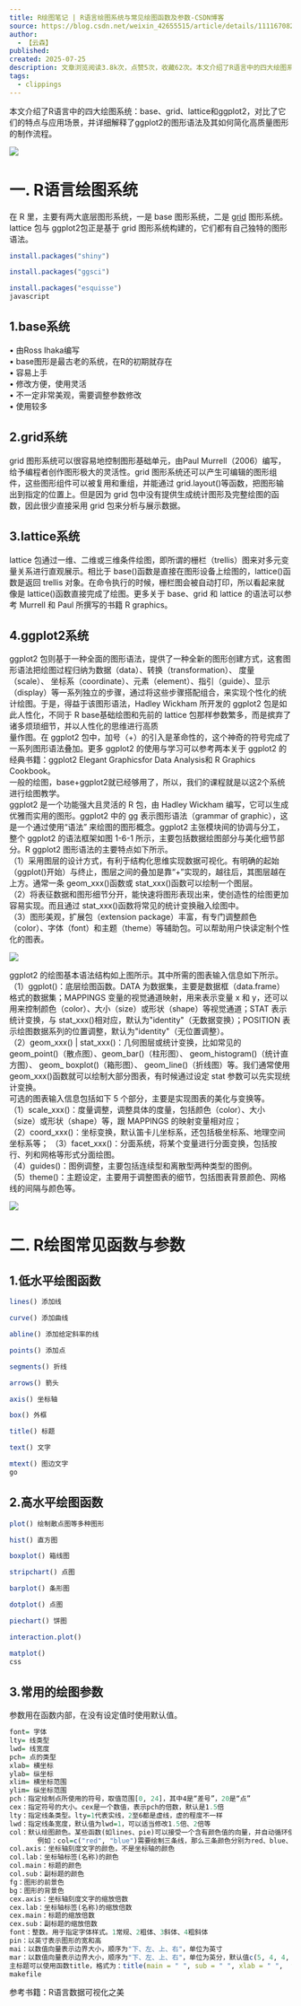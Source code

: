 ```yaml
---
title: R绘图笔记 | R语言绘图系统与常见绘图函数及参数-CSDN博客
source: https://blog.csdn.net/weixin_42655515/article/details/111167082
author:
  - 【云森】
published: 
created: 2025-07-25
description: 文章浏览阅读3.8k次，点赞5次，收藏62次。本文介绍了R语言中的四大绘图系统：base、grid、lattice和ggplot2，对比了它们的特点与应用场景，并详细解释了ggplot2的图形语法及其如何简化高质量图形的制作流程。
tags:
  - clippings
---
```

本文介绍了R语言中的四大绘图系统：base、grid、lattice和ggplot2，对比了它们的特点与应用场景，并详细解释了ggplot2的图形语法及其如何简化高质量图形的制作流程。

![](https://i-blog.csdnimg.cn/blog_migrate/2c594df7ff17bb4b6cb60e661f68a410.png)

# **一. R语言绘图系统**  

在 R 里，主要有两大底层图形系统，一是 base 图形系统，二是 [grid](https://so.csdn.net/so/search?q=grid&spm=1001.2101.3001.7020) 图形系统。lattice 包与 ggplot2包正是基于 grid 图形系统构建的，它们都有自己独特的图形语法。

```R
install.packages("shiny")

install.packages("ggsci")

install.packages("esquisse")
javascript
```

## **1.base系统**  

• 由Ross Ihaka编写  
• base图形是最古老的系统，在R的初期就存在  
• 容易上手  
• 修改方便，使用灵活  
• 不一定非常美观，需要调整参数修改  
• 使用较多  

## **2.grid系统**  
grid 图形系统可以很容易地控制图形基础单元，由Paul Murrell（2006）编写，给予编程者创作图形极大的灵活性。grid 图形系统还可以产生可编辑的图形组件，这些图形组件可以被复用和重组，并能通过 grid.layout()等函数，把图形输出到指定的位置上。但是因为 grid 包中没有提供生成统计图形及完整绘图的函数，因此很少直接采用 grid 包来分析与展示数据。  

## **3.lattice系统**  

lattice 包通过一维、二维或三维条件绘图，即所谓的栅栏（trellis）图来对多元变量关系进行直观展示。相比于 base()函数是直接在图形设备上绘图的，lattice()函数是返回 trellis 对象。在命令执行的时候，栅栏图会被自动打印，所以看起来就像是 lattice()函数直接完成了绘图。更多关于 base、grid 和 lattice 的语法可以参考 Murrell 和 Paul 所撰写的书籍 R graphics。  
## **4.ggplot2系统**  

ggplot2 包则基于一种全面的图形语法，提供了一种全新的图形创建方式，这套图形语法把绘图过程归纳为数据（data）、转换（transformation）、 度量（scale）、 坐标系（coordinate）、元素（element）、指引（guide）、显示（display）等一系列独立的步骤，通过将这些步骤搭配组合，来实现个性化的统计绘图。于是，得益于该图形语法，Hadley Wickham 所开发的 ggplot2 包是如此人性化，不同于 R base基础绘图和先前的 lattice 包那样参数繁多，而是摈弃了诸多烦琐细节，并以人性化的思维进行高质  
量作图。在 ggplot2 包中，加号（+）的引入是革命性的，这个神奇的符号完成了一系列图形语法叠加。更多 ggplot2 的使用与学习可以参考两本关于 ggplot2 的经典书籍：ggplot2 Elegant Graphicsfor Data Analysis和 R Graphics Cookbook。  
一般的绘图，base+ggplot2就已经够用了，所以，我们的课程就是以这2个系统进行绘图教学。  
ggplot2 是一个功能强大且灵活的 R 包，由 Hadley Wickham 编写，它可以生成优雅而实用的图形。ggplot2 中的 gg 表示图形语法（grammar of graphic），这是一个通过使用“语法” 来绘图的图形概念。ggplot2 主张模块间的协调与分工，整个 ggplot2 的语法框架如图 1-6-1 所示，主要包括数据绘图部分与美化细节部分。R ggplot2 图形语法的主要特点如下所示。  
（1）采用图层的设计方式，有利于结构化思维实现数据可视化。有明确的起始（ggplot()开始）与终止，图层之间的叠加是靠“+”实现的，越往后，其图层越在上方。通常一条 geom\_xxx()函数或 stat\_xxx()函数可以绘制一个图层。  
（2）将表征数据和图形细节分开，能快速将图形表现出来，使创造性的绘图更加容易实现。而且通过 stat\_xxx()函数将常见的统计变换融入绘图中。  
（3）图形美观，扩展包（extension package）丰富，有专门调整颜色（color）、字体（font）和主题（theme）等辅助包。可以帮助用户快读定制个性化的图表。  

![](https://i-blog.csdnimg.cn/blog_migrate/bdc16b532451fd63b71d8f82f60c2f80.png)

ggplot2 的绘图基本语法结构如上图所示。其中所需的图表输入信息如下所示。  
（1）ggplot()：底层绘图函数。DATA 为数据集，主要是数据框（data.frame）格式的数据集；MAPPINGS 变量的视觉通道映射，用来表示变量 x 和 y，还可以用来控制颜色（color）、大小（size）或形状（shape）等视觉通道；STAT 表示统计变换，与 stat\_xxx()相对应，默认为"identity"（无数据变换）；POSITION 表示绘图数据系列的位置调整，默认为"identity"（无位置调整）。  
（2）geom\_xxx() | stat\_xxx()：几何图层或统计变换，比如常见的 geom\_point()（散点图）、geom\_bar()（柱形图）、 geom\_histogram()（统计直方图）、 geom\_ boxplot()（箱形图）、 geom\_line()（折线图）等。我们通常使用 geom\_xxx()函数就可以绘制大部分图表，有时候通过设定 stat 参数可以先实现统计变换。  
可选的图表输入信息包括如下 5 个部分，主要是实现图表的美化与变换等。  
（1）scale\_xxx()：度量调整，调整具体的度量，包括颜色（color）、大小（size）或形状（shape）等，跟 MAPPINGS 的映射变量相对应；  
（2）coord\_xxx()：坐标变换，默认笛卡儿坐标系，还包括极坐标系、地理空间坐标系等； 
（3）facet\_xxx()：分面系统，将某个变量进行分面变换，包括按行、列和网格等形式分面绘图。  
（4）guides()：图例调整，主要包括连续型和离散型两种类型的图例。  
（5）theme()：主题设定，主要用于调整图表的细节，包括图表背景颜色、网格线的间隔与颜色等。  

![](https://i-blog.csdnimg.cn/blog_migrate/cd6e2d7eab04db9c1171acc88dee86d1.png)

# **二. R绘图常见函数与参数**  

## **1.低水平绘图函数**  

```r
lines() 添加线

curve() 添加曲线

abline() 添加给定斜率的线

points() 添加点

segments() 折线

arrows() 箭头

axis() 坐标轴

box() 外框

title() 标题

text() 文字

mtext() 图边文字
go
```

## **2.高水平绘图函数**  

```r
plot() 绘制散点图等多种图形

hist() 直方图

boxplot() 箱线图

stripchart() 点图

barplot() 条形图

dotplot() 点图

piechart() 饼图

interaction.plot()

matplot()
css
```

## **3.常用的绘图参数**  
参数用在函数内部，在没有设定值时使用默认值。  

```r
font= 字体
lty= 线类型
lwd= 线宽度
pch= 点的类型
xlab= 横坐标
ylab= 纵坐标
xlim= 横坐标范围
ylim= 纵坐标范围
pch：指定绘制点所使用的符号，取值范围[0, 24]，其中4是“差号”，20是“点”
cex：指定符号的大小。cex是一个数值，表示pch的倍数，默认是1.5倍
lty：指定线条类型。lty=1代表实线，2至6都是虚线，虚的程度不一样
lwd：指定线条宽度，默认值为lwd=1，可以适当修改1.5倍、2倍等
col：默认绘图颜色。某些函数(如lines、pie)可以接受一个含有颜色值的向量，并自动循环使用。
       例如：col=c("red", "blue")需要绘制三条线，那么三条颜色分别为red、blue、red
col.axis：坐标轴刻度文字的颜色，不是坐标轴的颜色
col.lab：坐标轴标签(名称)的颜色
col.main：标题的颜色
col.sub：副标题的颜色
fg：图形的前景色
bg：图形的背景色
cex.axis：坐标轴刻度文字的缩放倍数
cex.lab：坐标轴标签(名称)的缩放倍数
cex.main：标题的缩放倍数
cex.sub：副标题的缩放倍数
font：整数。用于指定字体样式。1常规、2粗体、3斜体、4粗斜体
pin：以英寸表示图形的宽和高
mai：以数值向量表示边界大小，顺序为"下、左、上、右"，单位为英寸
mar：以数值向量表示边界大小，顺序为"下、左、上、右"，单位为英分，默认值c(5, 4, 4, 2)+0.1
主标题可以使用函数title，格式为：title(main = " ", sub = " ", xlab = " ",  ylab = " ")
makefile
```

参考书籍：R语言数据可视化之美